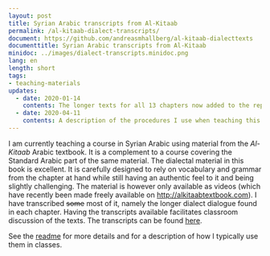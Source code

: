 ```yaml
---
layout: post
title: Syrian Arabic transcripts from Al-Kitaab
permalink: /al-kitaab-dialect-transcripts/
document: https://github.com/andreasmhallberg/al-kitaab-dialecttexts
documenttitle: Syrian Arabic transcripts from Al-Kitaab
minidoc: ../images/dialect-transcripts.minidoc.png
lang: en
length: short
tags:
- teaching-materials
updates:
  - date: 2020-01-14
    contents: The longer texts for all 13 chapters now added to the repository.
  - date: 2020-04-11
    contents: A description of the procedures I use when teaching this material has been added to the `README` linked in the post.
---
```


I am currently teaching a course in Syrian Arabic using material from the *Al-Kitaab* Arabic textbook. It is a complement to a course covering the Standard Arabic part of the same material. The dialectal material in this book is excellent. It is carefully designed to rely on vocabulary and grammar from the chapter at hand while still having an authentic feel to it and being slightly challenging. The material is however only available as videos (which have recently been made freely available on <http://alkitaabtextbook.com>). I have transcribed ~~some~~ most of it, namely the longer dialect dialogue found in each chapter. Having the transcripts available facilitates classroom discussion of the texts. The transcripts can be found [here](https://github.com/andreasmhallberg/al-kitaab-dialecttexts).

See the [readme](https://github.com/andreasmhallberg/al-kitaab-dialecttexts/blob/master/README.md) for more details and for a description of how I typically use them in classes.
